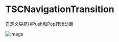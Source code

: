 # TSCNavigationTransition
自定义导航栏Push和Pop转场动画

![image](https://camo.githubusercontent.com/f471424908e3ac1f2060d9c020ca4ad75c956957/687474703a2f2f7777342e73696e61696d672e636e2f6d773639302f35656465646365356777316579666332737836796567323038753067396b6a6c2e676966)
